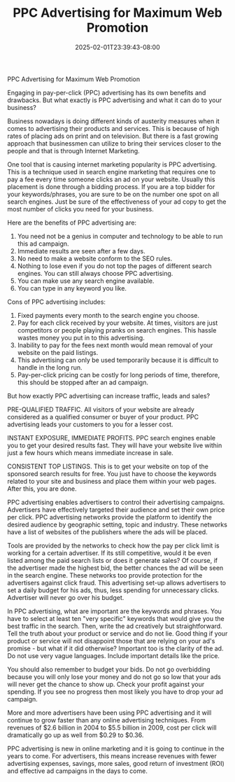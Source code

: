 ﻿---
title: "PPC Advertising for Maximum Web Promotion"
date: 2025-02-01T23:39:43-08:00
description: "TipArticlePackageArticles Tips for Web Success"
featured_image: "/images/TipArticlePackageArticles.jpg"
tags: ["TipArticlePackageArticles"]
---

PPC Advertising for Maximum Web Promotion


Engaging in pay-per-click (PPC) advertising has its own benefits and drawbacks. But what exactly is PPC advertising and what it can do to your business?

Business nowadays is doing different kinds of austerity measures when it comes to advertising their products and services. This is because of high rates of placing ads on print and on television. But there is a fast growing approach that businessmen can utilize to bring their services closer to the people and that is through Internet Marketing. 

One tool that is causing internet marketing popularity is PPC advertising. This is a technique used in search engine marketing that requires one to pay a fee every time someone clicks an ad on your website. Usually this placement is done through a bidding process. If you are a top bidder for your keywords/phrases, you are sure to be on the number one spot on all search engines. Just be sure of the effectiveness of your ad copy to get the most number of clicks you need for your business. 

Here are the benefits of PPC advertising are:

1.	You need not be a genius in computer and technology to be able to run this ad campaign. 
2.	Immediate results are seen after a few days.
3.	No need to make a website conform to the SEO rules.
4.	Nothing to lose even if you do not top the pages of different search engines. You can still always choose PPC advertising.
5.	You can make use any search engine available.
6.	You can type in any keyword you like.

Cons of PPC advertising includes:

1.	Fixed payments every month to the search engine you choose.
2.	Pay for each click received by your website. At times, visitors are just competitors or people playing pranks on search engines. This hassle wastes money you put in to this advertising.
3.	Inability to pay for the fees next month would mean removal of your website on the paid listings.
4.	This advertising can only be used temporarily because it is difficult to handle in the long run.
5.	Pay-per-click pricing can be costly for long periods of time, therefore, this should be stopped after an ad campaign.

But how exactly PPC advertising can increase traffic, leads and sales?

PRE-QUALIFIED TRAFFIC. All visitors of your website are already considered as a qualified consumer or buyer of your product. PPC advertising leads your customers to you for a lesser cost.

INSTANT EXPOSURE, IMMEDIATE PROFITS. PPC search engines enable you to get your desired results fast. They will have your website live within just a few hours which means immediate increase in sale.

CONSISTENT TOP LISTINGS. This is to get your website on top of the sponsored search results for free. You just have to choose the keywords related to your site and business and place them within your web pages. After this, you are done.

PPC advertising enables advertisers to control their advertising campaigns. Advertisers have effectively targeted their audience and set their own price per click. PPC advertising networks provide the platform to identify the desired audience by geographic setting, topic and industry.  These networks have a list of websites of the publishers where the ads will be placed.

Tools are provided by the networks to check how the pay per click limit is working for a certain advertiser. If its still competitive, would it be even listed among the paid search lists or does it generate sales? Of course, if the advertiser made the highest bid, the better chances the ad will be seen in the search engine. These networks too provide protection for the advertisers against click fraud. This advertising set-up allows advertisers to set a daily budget for his ads, thus, less spending for unnecessary clicks. Advertiser will never go over his budget.  

In PPC advertising, what are important are the keywords and phrases. You have to select at least ten "very specific" keywords that would give you the best traffic in the search. Then, write the ad creatively but straightforward. Tell the truth about your product or service and do not lie. Good thing if your product or service will not disappoint those that are relying on your ad's promise - but what if it did otherwise? Important too is the clarity of the ad. Do not use very vague languages. Include important details like the price.

You should also remember to budget your bids. Do not go overbidding because you will only lose your money and do not go so low that your ads will never get the chance to show up. Check your profit against your spending. If you see no progress then most likely you have to drop your ad campaign.
   
More and more advertisers have been using PPC advertising and it will continue to grow faster than any online advertising techniques. From revenues of $2.6 billion in 2004 to $5.5 billion in 2009, cost per click will dramatically go up as well from $0.29 to $0.36. 

PPC advertising is new in online marketing and it is going to continue in the years to come. For advertisers, this means increase revenues with fewer advertising expenses, savings, more sales, good return of investment (ROI) and effective ad campaigns in the days to come.         
       






  
   











  
   





